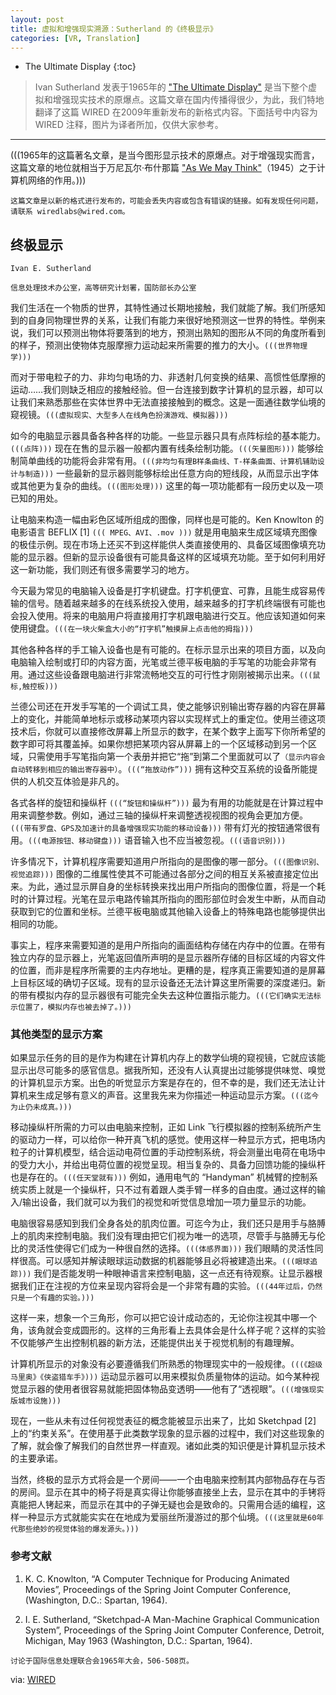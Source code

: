 ```yaml
---
layout: post
title: 虚拟和增强现实溯源：Sutherland 的《终极显示》
categories: [VR, Translation]
---
```


*  The Ultimate Display
{:toc}

> Ivan Sutherland 发表于1965年的 ["The Ultimate Display"](http://worrydream.com/refs/Sutherland%20-%20The%20Ultimate%20Display.pdf) 是当下整个虚拟和增强现实技术的原爆点。这篇文章在国内传播得很少，为此，我们特地翻译了这篇 WIRED 在2009年重新发布的新格式内容。下面括号中内容为 WIRED 注释，图片为译者所加，仅供大家参考。

***

(((1965年的这篇著名文章，是当今图形显示技术的原爆点。对于增强现实而言，这篇文章的地位就相当于万尼瓦尔·布什那篇 ["As We May Think"](http://www.theatlantic.com/magazine/archive/1945/07/as-we-may-think/303881/)（1945）之于计算机网络的作用。)))

`这篇文章是以新的格式进行发布的，可能会丢失内容或包含有错误的链接。如有发现任何问题，请联系 wiredlabs@wired.com。`

## 终极显示

`Ivan E. Sutherland`

`信息处理技术办公室，高等研究计划署，国防部长办公室`

我们生活在一个物质的世界，其特性通过长期地接触，我们就能了解。我们所感知到的自身同物理世界的关系，让我们有能力来很好地预测这一世界的特性。举例来说，我们可以预测出物体将要落到的地方，预测出熟知的图形从不同的角度所看到的样子，预测出使物体克服摩擦力运动起来所需要的推力的大小。`(((世界物理学)))`

而对于带电粒子的力、非均匀电场的力、非透射几何变换的结果、高惯性低摩擦的运动……我们则缺乏相应的接触经验。但一台连接到数字计算机的显示器，却可以让我们来熟悉那些在实体世界中无法直接接触到的概念。这是一面通往数学仙境的窥视镜。`(((虚拟现实、大型多人在线角色扮演游戏、模拟器)))`

如今的电脑显示器具备各种各样的功能。一些显示器只具有点阵标绘的基本能力。`(((点阵)))` 现在在售的显示器一般都内置有线条绘制功能。`(((矢量图形)))` 能够绘制简单曲线的功能将会非常有用。`(((非均匀有理B样条曲线、T-样条曲面、计算机辅助设计与制造)))` 一些最新的显示器则能够标绘出任意方向的短线段，从而显示出字体或其他更为复杂的曲线。`(((图形处理)))` 这里的每一项功能都有一段历史以及一项已知的用处。

让电脑来构造一幅由彩色区域所组成的图像，同样也是可能的。Ken Knowlton 的电影语言 BEFLIX [1] `((( MPEG、AVI、.mov )))` 就是用电脑来生成区域填充图像的极佳示例。现在市场上还买不到这样能供人类直接使用的、具备区域图像填充功能的显示器。但新的显示设备很有可能具备这样的区域填充功能。至于如何利用好这一新功能，我们则还有很多需要学习的地方。

今天最为常见的电脑输入设备是打字机键盘。打字机便宜、可靠，且能生成容易传输的信号。随着越来越多的在线系统投入使用，越来越多的打字机终端很有可能也会投入使用。将来的电脑用户将直接用打字机跟电脑进行交互。他应该知道如何来使用键盘。`(((在一块火柴盒大小的“打字机”触摸屏上点击他的拇指)))`

其他各种各样的手工输入设备也是有可能的。在标示显示出来的项目方面，以及向电脑输入绘制或打印的内容方面，光笔或兰德平板电脑的手写笔的功能会非常有用。通过这些设备跟电脑进行非常流畅地交互的可行性才刚刚被揭示出来。`(((鼠标,触控板)))`

兰德公司还在开发手写笔的一个调试工具，使之能够识别输出寄存器的内容在屏幕上的变化，并能简单地标示或移动某项内容以实现样式上的重定位。使用兰德这项技术后，你就可以直接修改屏幕上所显示的数字，在某个数字上面写下你所希望的数字即可将其覆盖掉。如果你想把某项内容从屏幕上的一个区域移动到另一个区域，只需使用手写笔指向第一个表册并把它“拖”到第二个里面就可以了`（显示内容会自动转移到相应的输出寄存器中）`。`(((“拖放动作”)))` 拥有这种交互系统的设备所能提供的人机交互体验是非凡的。

各式各样的旋钮和操纵杆 `(((“旋钮和操纵杆”)))` 最为有用的功能就是在计算过程中用来调整参数。例如，通过三轴的操纵杆来调整透视视图的视角会更加方便。`(((带有罗盘、GPS及加速计的具备增强现实功能的移动设备)))` 带有灯光的按钮通常很有用。`(((电源按钮、移动键盘)))` 语音输入也不应当被忽视。`(((语音识别)))`

许多情况下，计算机程序需要知道用户所指向的是图像的哪一部分。`(((图像识别、视觉追踪)))` 图像的二维属性使其不可能通过各部分之间的相互关系被直接定位出来。为此，通过显示屏自身的坐标转换来找出用户所指向的图像位置，将是一个耗时的计算过程。光笔在显示电路传输其所指向的图形部位时会发生中断，从而自动获取到它的位置和坐标。兰德平板电脑或其他输入设备上的特殊电路也能够提供出相同的功能。

事实上，程序来需要知道的是用户所指向的画面结构存储在内存中的位置。在带有独立内存的显示器上，光笔返回值所声明的是显示器所存储的目标区域的内容文件的位置，而非是程序所需要的主内存地址。更糟的是，程序真正需要知道的是屏幕上目标区域的确切子区域。现有的显示设备还无法计算这里所需要的深度递归。新的带有模拟内存的显示器很有可能完全失去这种位置指示能力。`(((它们确实无法标示位置了，模拟内存也被去掉了。)))`

### 其他类型的显示方案

如果显示任务的目的是作为构建在计算机内存上的数学仙境的窥视镜，它就应该能显示出尽可能多的感官信息。据我所知，还没有人认真提出过能够提供味觉、嗅觉的计算机显示方案。出色的听觉显示方案是存在的，但不幸的是，我们还无法让计算机来生成足够有意义的声音。这里我先来为你描述一种运动显示方案。`(((迄今为止仍未成真。)))`

移动操纵杆所需的力可以由电脑来控制，正如 Link 飞行模拟器的控制系统所产生的驱动力一样，可以给你一种开真飞机的感觉。使用这样一种显示方式，把电场内粒子的计算机模型，结合运动电荷位置的手动控制系统，将会测量出电荷在电场中的受力大小，并给出电荷位置的视觉呈现。相当复杂的、具备力回馈功能的操纵杆也是存在的。`(((任天堂就有)))` 例如，通用电气的 “Handyman” 机械臂的控制系统实质上就是一个操纵杆，只不过有着跟人类手臂一样多的自由度。通过这样的输入/输出设备，我们就可以为我们的视觉和听觉信息增加一项力量显示的功能。

电脑很容易感知到我们全身各处的肌肉位置。可迄今为止，我们还只是用手与胳膊上的肌肉来控制电脑。我们没有理由把它们视为唯一的选项，尽管手与胳膊无与伦比的灵活性使得它们成为一种很自然的选择。`(((体感界面)))` 我们眼睛的灵活性同样很高。可以感知并解读眼球运动数据的机器能够且必将被建造出来。`(((眼球追踪)))` 我们是否能发明一种眼神语言来控制电脑，这一点还有待观察。让显示器根据我们正在注视的方位来呈现内容将会是一个非常有趣的实验。`(((44年过后，仍然只是一个有趣的实验。)))`

这样一来，想象一个三角形，你可以把它设计成动态的，无论你注视其中哪一个角，该角就会变成圆形的。这样的三角形看上去具体会是什么样子呢？这样的实验不仅能够产生出控制机器的新方法，还能提供出关于视觉机制的有趣理解。

计算机所显示的对象没有必要遵循我们所熟悉的物理现实中的一般规律。`(((《超级马里奥》《侠盗猎车手》)))` 运动显示器可以用来模拟负质量物体的运动。如今某种视觉显示器的使用者很容易就能把固体物品变透明——他有了“透视眼”。`(((增强现实版城市设施)))`

现在，一些从未有过任何视觉表征的概念能被显示出来了，比如 Sketchpad [2] 上的“约束关系”。在使用基于此类数学现象的显示器的过程中，我们对这些现象的了解，就会像了解我们的自然世界一样直观。诸如此类的知识便是计算机显示技术的主要承诺。

当然，终极的显示方式将会是一个房间——一个由电脑来控制其内部物品存在与否的房间。显示在其中的椅子将是真实得让你能够直接坐上去，显示在其中的手铐将真能把人铐起来，而显示在其中的子弹无疑也会是致命的。只需用合适的编程，这样一种显示方式就能实实在在地成为爱丽丝所漫游过的那个仙境。`(((这里就是60年代那些绝妙的视觉体验的爆发源头。)))`

### 参考文献

1. K. C. Knowlton, “A Computer Technique for Producing Animated Movies”, Proceedings of the Spring Joint Computer Conference, (Washington, D.C.: Spartan, 1964).

2. I. E. Sutherland, “Sketchpad-A Man-Machine Graphical Communication System”, Proceedings of the Spring Joint Computer Conference, Detroit, Michigan, May 1963 (Washington, D.C.: Spartan, 1964).

`讨论于国际信息处理联合会1965年大会，506-508页。`


via: [WIRED](http://www.wired.com/2009/09/augmented-reality-the-ultimate-display-by-ivan-sutherland-1965/)
